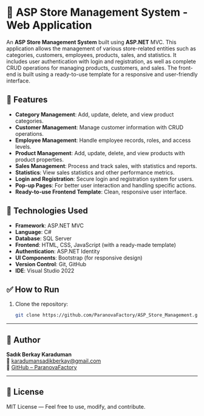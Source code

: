 # 🛒 ASP Store Management System - Web Application

An **ASP Store Management System** built using **ASP.NET** MVC. This application allows the management of various store-related entities such as categories, customers, employees, products, sales, and statistics. It includes user authentication with login and registration, as well as complete CRUD operations for managing products, customers, and sales. The front-end is built using a ready-to-use template for a responsive and user-friendly interface.

## 📌 Features

- **Category Management**: Add, update, delete, and view product categories.
- **Customer Management**: Manage customer information with CRUD operations.
- **Employee Management**: Handle employee records, roles, and access levels.
- **Product Management**: Add, update, delete, and view products with product properties.
- **Sales Management**: Process and track sales, with statistics and reports.
- **Statistics**: View sales statistics and other performance metrics.
- **Login and Registration**: Secure login and registration system for users.
- **Pop-up Pages**: For better user interaction and handling specific actions.
- **Ready-to-use Frontend Template**: Clean, responsive user interface.

## 🧰 Technologies Used

- **Framework**: ASP.NET MVC
- **Language**: C#
- **Database**: SQL Server
- **Frontend**: HTML, CSS, JavaScript (with a ready-made template)
- **Authentication**: ASP.NET Identity
- **UI Components**: Bootstrap (for responsive design)
- **Version Control**: Git, GitHub
- **IDE**: Visual Studio 2022

## ✅ How to Run

1. Clone the repository:
   ```bash
   git clone https://github.com/ParanovaFactory/ASP_Store_Management.git

---

## 👤 Author

**Sadık Berkay Karaduman**  
📧 [karadumansadikberkay@gmail.com](mailto:karadumansadikberkay@gmail.com)  
🔗 [GitHub – ParanovaFactory](https://github.com/ParanovaFactory)

---

## 📄 License

MIT License — Feel free to use, modify, and contribute.
